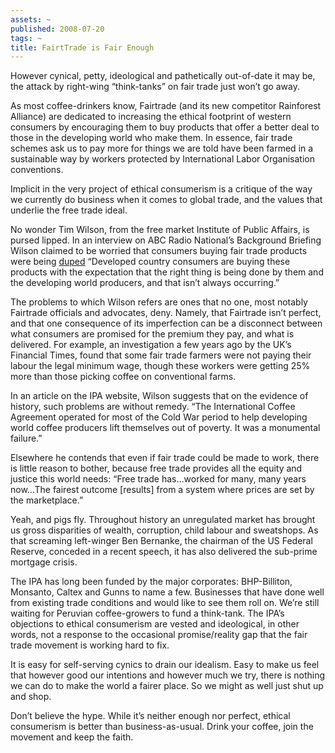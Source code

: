 ```yaml
---
assets: ~
published: 2008-07-20
tags: ~
title: FairtTrade is Fair Enough
---
```

However cynical, petty, ideological and pathetically out-of-date it may
be, the attack by right-wing “think-tanks” on fair trade just won’t go
away.

As most coffee-drinkers know, Fairtrade (and its new competitor
Rainforest Alliance) are dedicated to increasing the ethical footprint
of western consumers by encouraging them to buy products that offer a
better deal to those in the developing world who make them. In essence,
fair trade schemes ask us to pay more for things we are told have been
farmed in a sustainable way by workers protected by International Labor
Organisation conventions.

Implicit in the very project of ethical consumerism is a critique of the
way we currently do business when it comes to global trade, and the
values that underlie the free trade ideal.

No wonder Tim Wilson, from the free market Institute of Public Affairs,
is pursed lipped. In an interview on ABC Radio National’s Background
Briefing Wilson claimed to be worried that consumers buying fair trade
products were being [duped]() “Developed country consumers are buying
these products with the expectation that the right thing is being done
by them and the developing world producers, and that isn’t always
occurring.”

The problems to which Wilson refers are ones that no one, most notably
Fairtrade officials and advocates, deny. Namely, that Fairtrade isn’t
perfect, and that one consequence of its imperfection can be a
disconnect between what consumers are promised for the premium they pay,
and what is delivered. For example, an investigation a few years ago by
the UK’s Financial Times, found that some fair trade farmers were not
paying their labour the legal minimum wage, though these workers were
getting 25% more than those picking coffee on conventional farms.

In an article on the IPA website, Wilson suggests that on the evidence
of history, such problems are without remedy. “The International Coffee
Agreement operated for most of the Cold War period to help developing
world coffee producers lift themselves out of poverty. It was a
monumental failure.”

Elsewhere he contends that even if fair trade could be made to work,
there is little reason to bother, because free trade provides all the
equity and justice this world needs: “Free trade has…worked for many,
many years now…The fairest outcome [results] from a system where prices
are set by the marketplace.”

Yeah, and pigs fly. Throughout history an unregulated market has brought
us gross disparities of wealth, corruption, child labour and sweatshops.
As that screaming left-winger Ben Bernanke, the chairman of the US
Federal Reserve, conceded in a recent speech, it has also delivered the
sub-prime mortgage crisis.

The IPA has long been funded by the major corporates: BHP-Billiton,
Monsanto, Caltex and Gunns to name a few. Businesses that have done well
from existing trade conditions and would like to see them roll on. We’re
still waiting for Peruvian coffee-growers to fund a think-tank. The
IPA’s objections to ethical consumerism are vested and ideological, in
other words, not a response to the occasional promise/reality gap that
the fair trade movement is working hard to fix.

It is easy for self-serving cynics to drain our idealism. Easy to make
us feel that however good our intentions and however much we try, there
is nothing we can do to make the world a fairer place. So we might as
well just shut up and shop.

Don’t believe the hype. While it’s neither enough nor perfect, ethical
consumerism is better than business-as-usual. Drink your coffee, join
the movement and keep the faith.